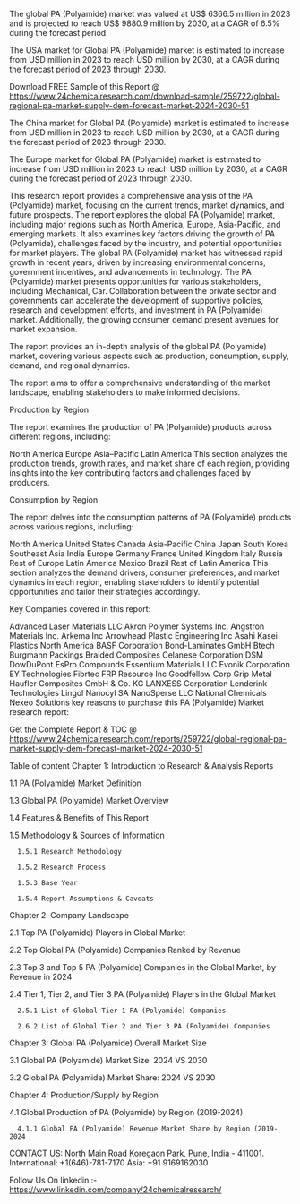 The global PA (Polyamide) market was valued at US$ 6366.5 million in 2023 and is projected to reach US$ 9880.9 million by 2030, at a CAGR of 6.5% during the forecast period.

The USA market for Global PA (Polyamide)  market is estimated to increase from USD million in 2023 to reach USD million by 2030, at a CAGR during the forecast period of 2023 through 2030.

Download FREE Sample of this Report @ https://www.24chemicalresearch.com/download-sample/259722/global-regional-pa-market-supply-dem-forecast-market-2024-2030-51

The China market for Global PA (Polyamide)  market is estimated to increase from USD million in 2023 to reach USD million by 2030, at a CAGR during the forecast period of 2023 through 2030.

The Europe market for Global PA (Polyamide)  market is estimated to increase from USD million in 2023 to reach USD million by 2030, at a CAGR during the forecast period of 2023 through 2030.

This research report provides a comprehensive analysis of the PA (Polyamide) market, focusing on the current trends, market dynamics, and future prospects. The report explores the global PA (Polyamide) market, including major regions such as North America, Europe, Asia-Pacific, and emerging markets. It also examines key factors driving the growth of PA (Polyamide), challenges faced by the industry, and potential opportunities for market players. The global PA (Polyamide) market has witnessed rapid growth in recent years, driven by increasing environmental concerns, government incentives, and advancements in technology. The PA (Polyamide) market presents opportunities for various stakeholders, including Mechanical, Car. Collaboration between the private sector and governments can accelerate the development of supportive policies, research and development efforts, and investment in PA (Polyamide) market. Additionally, the growing consumer demand present avenues for market expansion.

The report provides an in-depth analysis of the global PA (Polyamide) market, covering various aspects such as production, consumption, supply, demand, and regional dynamics.

The report aims to offer a comprehensive understanding of the market landscape, enabling stakeholders to make informed decisions.

Production by Region

The report examines the production of PA (Polyamide) products across different regions, including:

North America
Europe
Asia–Pacific
Latin America
This section analyzes the production trends, growth rates, and market share of each region, providing insights into the key contributing factors and challenges faced by producers.

Consumption by Region

The report delves into the consumption patterns of PA (Polyamide) products across various regions, including:

North America
United States
Canada
Asia-Pacific
China
Japan
South Korea
Southeast Asia
India
Europe
Germany
France
United Kingdom
Italy
Russia
Rest of Europe
Latin America
Mexico
Brazil
Rest of Latin America
This section analyzes the demand drivers, consumer preferences, and market dynamics in each region, enabling stakeholders to identify potential opportunities and tailor their strategies accordingly.

Key Companies covered in this report:

Advanced Laser Materials LLC
Akron Polymer Systems Inc.
Angstron Materials Inc.
Arkema Inc
Arrowhead Plastic Engineering Inc
Asahi Kasei Plastics North America
BASF Corporation
Bond-Laminates GmbH
Btech
Burgmann Packings Braided Composites
Celanese Corporation
DSM
DowDuPont
EsPro Compounds
Essentium Materials LLC
Evonik Corporation
EY Technologies
Fibrtec
FRP Resource Inc
Goodfellow Corp
Grip Metal
Haufler Composites GmbH & Co. KG
LANXESS Corporation
Lenderink Technologies
Lingol
Nanocyl SA
NanoSperse LLC
National Chemicals
Nexeo Solutions
key reasons to purchase this PA (Polyamide) Market research report:

Get the Complete Report & TOC @ https://www.24chemicalresearch.com/reports/259722/global-regional-pa-market-supply-dem-forecast-market-2024-2030-51

Table of content
Chapter 1: Introduction to Research & Analysis Reports


1.1 PA (Polyamide) Market Definition

1.3 Global PA (Polyamide) Market Overview

1.4 Features & Benefits of This Report

1.5 Methodology & Sources of Information

      1.5.1 Research Methodology

      1.5.2 Research Process

      1.5.3 Base Year

      1.5.4 Report Assumptions & Caveats


Chapter 2: Company Landscape


2.1 Top PA (Polyamide) Players in Global Market

2.2 Top Global PA (Polyamide) Companies Ranked by Revenue

2.3 Top 3 and Top 5 PA (Polyamide) Companies in the Global Market, by Revenue in 2024

2.4 Tier 1, Tier 2, and Tier 3 PA (Polyamide) Players in the Global Market

      2.5.1 List of Global Tier 1 PA (Polyamide) Companies

      2.6.2 List of Global Tier 2 and Tier 3 PA (Polyamide) Companies


Chapter 3: Global PA (Polyamide) Overall Market Size


3.1 Global PA (Polyamide) Market Size: 2024 VS 2030

3.2 Global PA (Polyamide) Market Share: 2024 VS 2030


Chapter 4: Production/Supply by Region


4.1 Global Production of PA (Polyamide) by Region (2019-2024)

      4.1.1 Global PA (Polyamide) Revenue Market Share by Region (2019-2024

CONTACT US:
North Main Road Koregaon Park, Pune, India - 411001.
International: +1(646)-781-7170
Asia: +91 9169162030

Follow Us On linkedin :- https://www.linkedin.com/company/24chemicalresearch/
